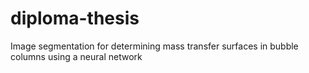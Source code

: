 # diploma-thesis
Image segmentation for determining mass transfer surfaces in bubble columns using a neural network
